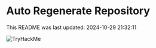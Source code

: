 # Auto Regenerate Repository

This README was last updated: 2024-10-29 21:32:11

 ![TryHackMe](https://tryhackme.com/badge/533634)